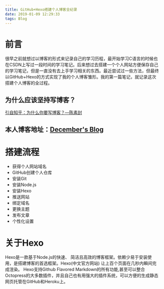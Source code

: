 ```yaml
---
title: GitHub+Hexo搭建个人博客全纪录
date: 2019-01-09 12:29:33
tags: Blog
---
```


# 前言

很早之前就想过以博客的形式来记录自己的学习历程，最开始学习C语言的时候也在CSDN上写过一段时间的学习笔记。后来想过去搭建一个个人网站方便保存自己的学习笔记，但是一直没有去上手学习相关的东西。最近尝试过一些方法，但最终以GitHub+Hexo的方式实现了我的个人博客雏形。我的第一篇笔记，就记录这次搭建个人博客的全过程。
## 为什么应该坚持写博客？
[引自知乎：为什么你要写博客？—陈素封](https://zhuanlan.zhihu.com/p/19743861?columnSlug=cnfeat)
## 本人博客地址：[December's Blog](http://shieryue.xyz)

# 搭建流程
* 获得个人网站域名
* GitHub创建个人仓库
* 安装Git
* 安装Node.js
* 安装Hexo
* 推送网站
* 绑定域名
* 更换主题
* 发布文章
* 个性化设置

# 关于Hexo
Hexo是一款基于Node.js的快速、 简洁且高效的博客框架。依赖少易于安装使用，是搭建博客的首选框架。Hexo(中文官方网站) 让上百个页面在几秒内瞬间完成渲染。 Hexo支持Github Flavored Markdown的所有功能,甚至可以整合Octopress的大多数插件，并且自己也有用强大的插件系统，可以方便的生成静态网页托管在GitHub和Heroku上。



